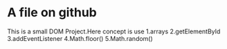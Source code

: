 # A file on github
This is a small DOM Project.Here concept is use
1.arrays
2.getElementById
3.addEventListener
4.Math.floor()
5.Math.random()
